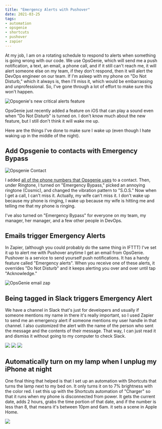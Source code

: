```yaml
---
title: "Emergency Alerts with Pushover"
date: 2021-03-25
tags:
- automation
- opsgenie
- shortcuts
- pushover
- zapier
---
```


At my job, I am on a rotating schedule to respond to alerts when something is going wrong with our code. We use OpsGenie, which will send me a push notification, a text, an email, a phone call, and if it still can't reach me, it will alert someone else on my team, if they don't respond, then it will alert the DevOps engineer on our team. If I'm asleep with my phone on "Do Not Disturb," which it always is, then I'll miss it, which would be embarrassing and unprofessional. So, I've gone through a lot of effort to make sure this won't happen.

![Opsgenie's new critical alerts feature](./opsgenie.png)

OpsGenie just recently added a feature on iOS that can play a sound even when "Do Not Disturb" is turned on. I don't know much about the new feature, but I still don't think it will wake me up.

Here are the things I've done to make sure I wake up (even though I hate waking up in the middle of the night).

## Add Opsgenie to contacts with Emergency Bypass

![Opsgenie Contact](./opsgenie-contact-ringtone.png)

I added [all of the phone numbers that Opsgenie uses](https://docs.opsgenie.com/docs/voice-sms-notifications) to a contact. Then, under Ringtone, I turned on "Emergency Bypass," picked an annoying ringtone (Cosmic), and changed the vibration pattern to "S.O.S." Now when I get a call, I can't miss it. Actually, my wife can't miss it. I don't wake up because my phone is ringing, I wake up because my wife is hitting me and telling me that my phone is ringing.

I've also turned on "Emergency Bypass" for everyone on my team, my manager, her manager, and a few other people in DevOps.

## Emails trigger Emergency Alerts

In Zapier, (although you could probably do the same thing in IFTTT) I've set it up to alert me with Pushover anytime I get an email from OpsGenie. Pushover is a service to send yourself push notifications. It has a handy feature called "Emergency alerts". When you receive one of these alerts, it overrides "Do Not Disturb" and it keeps alerting you over and over until tap "Acknowledge."

![OpsGenie email zap](OpsGenie-email-to-Emergency-Notification-Zapier.png)

## Being tagged in Slack triggers Emergency Alert

We have a channel in Slack that's just for developers and usually if someone mentions my name in there it's really important, so I used Zapier to send me an emergency alert if someone mentions my user handle in that channel. I also customized the alert with the name of the person who sent the message and the contents of their message. That way, I can just read it and dismiss it without going to my computer to check Slack.

![](Alert-me-when-I-m-mentioned-in-white-lotus-dev-Zapier-1.png)
![](Alert-me-when-I-m-mentioned-in-white-lotus-dev-Zapier-2.png)
![](Alert-me-when-I-m-mentioned-in-white-lotus-dev-Zapier-3.png)

## Automatically turn on my lamp when I unplug my iPhone at night

One final thing that helped is that I set up an automation with Shortcuts that turns the lamp next to my bed on. It only turns it on to 7% brightness with the color red. I set this up with the Shortcuts automation of "Charger" so that it runs when my phone is disconnected from power. It gets the current date, adds 2 hours, grabs the time portion of that date, and if the number is less than 8, that means it's between 10pm and 6am. it sets a scene in Apple Home.

![](./shortcut-automation.jpg)
